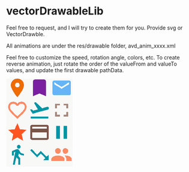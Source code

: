 # vectorDrawableLib

Feel free to request, and I will try to create them for you. Provide svg or VectorDrawble.

All animations are under the res/drawable folder, avd_anim_xxxx.xml

Feel free to customize the speed, rotation angle, colors, etc.
To create reverse animation, just rotate the order of the valueFrom and valueTo values, and update the first drawable pathData.

![Output sample](https://github.com/jeffreyliu8/vectorDrawableLib/blob/master/screenshot.gif)
